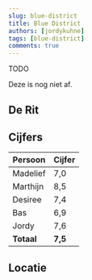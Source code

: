 ```yaml
---
slug: blue-district
title: Blue District
authors: [jordykuhne]
tags: [blue-district]
comments: true
---
```


TODO

<!-- truncate -->

Deze is nog niet af.

## De Rit

## Cijfers

| Persoon  | Cijfer |
|----------|--------|
| Madelief | 7,0    |
| Marthijn | 8,5    |
| Desiree  | 7,4    |
| Bas      | 6,9    |
| Jordy    | 7,6    |
|**Totaal**|**7,5** |

## Locatie

